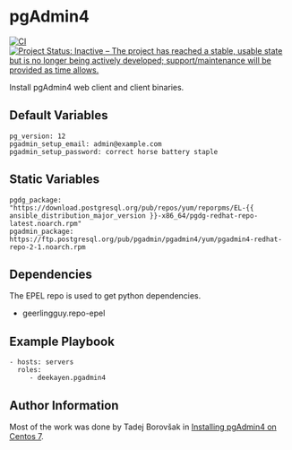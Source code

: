pgAdmin4
========

[![CI](https://github.com/deekayen/ansible-role-pgadmin4/actions/workflows/ci.yml/badge.svg)](https://github.com/deekayen/ansible-role-pgadmin4/actions/workflows/ci.yml) [![Project Status: Inactive – The project has reached a stable, usable state but is no longer being actively developed; support/maintenance will be provided as time allows.](https://www.repostatus.org/badges/latest/inactive.svg)](https://www.repostatus.org/#inactive)

Install pgAdmin4 web client and client binaries.

Default Variables
-----------------

```
pg_version: 12
pgadmin_setup_email: admin@example.com
pgadmin_setup_password: correct horse battery staple
```

Static Variables
----------------

```
pgdg_package: "https://download.postgresql.org/pub/repos/yum/reporpms/EL-{{ ansible_distribution_major_version }}-x86_64/pgdg-redhat-repo-latest.noarch.rpm"
pgadmin_package: https://ftp.postgresql.org/pub/pgadmin/pgadmin4/yum/pgadmin4-redhat-repo-2-1.noarch.rpm
```

Dependencies
------------

The EPEL repo is used to get python dependencies.

 * geerlingguy.repo-epel

Example Playbook
----------------

    - hosts: servers
      roles:
         - deekayen.pgadmin4


Author Information
------------------

Most of the work was done by Tadej Borovšak in [Installing pgAdmin4 on Centos 7](https://tech.xlab.si/posts/installing-pgadmin4-on-centos-7/).
